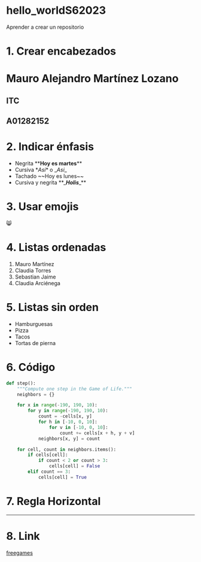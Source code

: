 # hello_worldS62023

Aprender a crear un repositorio

# 1. Crear encabezados
# Mauro Alejandro Martínez Lozano 
## ITC
## A01282152

# 2. Indicar énfasis
- Negrita \*\***Hoy es martes**\*\*
- Cursiva \**Asi*\* o \__Asi_\_
- Tachado \~~Hoy es lunes~\~
- Cursiva y negrita \*\*\_**_Holis_**\_\*\*

# 3. Usar emojis
😸

# 4. Listas ordenadas
1. Mauro Martínez
2. Claudia Torres
3. Sebastian Jaime
4. Claudia Arciénega

# 5. Listas sin orden
- Hamburguesas
- Pizza
- Tacos
- Tortas de pierna

# 6. Código
``` python
def step():
    """Compute one step in the Game of Life."""
    neighbors = {}

    for x in range(-190, 190, 10):
        for y in range(-190, 190, 10):
            count = -cells[x, y]
            for h in [-10, 0, 10]:
                for v in [-10, 0, 10]:
                    count += cells[x + h, y + v]
            neighbors[x, y] = count

    for cell, count in neighbors.items():
        if cells[cell]:
            if count < 2 or count > 3:
                cells[cell] = False
        elif count == 3:
            cells[cell] = True
```

# 7. Regla Horizontal
___

# 8. Link
[freegames](https://grantjenks.com/docs/freegames/#user-guide)
